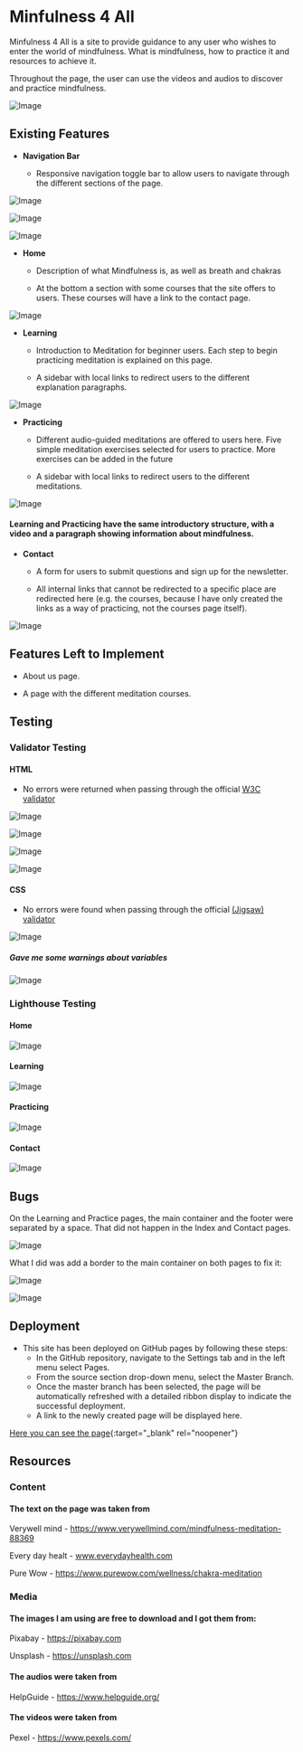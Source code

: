 # Minfulness 4 All

Minfulness 4 All is a site to provide guidance to any user who wishes to enter the world of mindfulness. What is mindfulness, how to practice it and resources to achieve it.

Throughout the page, the user can use the videos and audios to discover and practice mindfulness.

![Image](assets/images/readme/different_screens.jpg)

## Existing Features

- __Navigation Bar__

  - Responsive navigation toggle bar to allow users to navigate through the different sections of the page.

![Image](assets/images/readme/navbar.png) 

![Image](assets/images/readme/navbar2.png)

![Image](assets/images/readme/navbar3.png)

- __Home__

  - Description of what Mindfulness is, as well as breath and chakras

  - At the bottom a section with some courses that the site offers to users. These courses will have a link to the contact page.
  
![Image](assets/images/readme/home.png)

- __Learning__

  - Introduction to Meditation for beginner users. Each step to begin practicing meditation is explained on this page.

  - A sidebar with local links to redirect users to the different explanation paragraphs.

![Image](assets/images/readme/learning.png)

- __Practicing__

  - Different audio-guided meditations are offered to users here. Five simple meditation exercises selected for users to practice. More exercises can be added in the future

  - A sidebar with local links to redirect users to the different meditations.

![Image](assets/images/readme/practicing.png)

#### Learning and Practicing have the same introductory structure, with a video and a paragraph showing information about mindfulness.

- __Contact__

  - A form for users to submit questions and sign up for the newsletter.
  
  - All internal links that cannot be redirected to a specific place are redirected here (e.g. the courses, because I have only created the links as a way of practicing, not the courses page itself).

![Image](assets/images/readme/contact.png)

## Features Left to Implement

  - About us page.
  
  - A page with the different meditation courses.

## Testing

### Validator Testing

#### HTML

- No errors were returned when passing through the official [W3C validator](https://validator.w3.org/nu/)

![Image](assets/images/readme/validators/w3_validator_index.png)

![Image](assets/images/readme/validators/w3_validator_learning.png)

![Image](assets/images/readme/validators/w3_validator_practicing.png)

![Image](assets/images/readme/validators/w3_validator_contact.png)

#### CSS

- No errors were found when passing through the official [(Jigsaw) validator](https://jigsaw.w3.org/css-validator)

![Image](assets/images/readme/validators/w3_validator_css.png)
##### Gave me some warnings about variables
![Image](assets/images/readme/validators/w3_validator_css_warnings.png)
  

### Lighthouse Testing

#### Home

![Image](assets/images/readme/validators/index_lighthouse.jpg)

#### Learning

![Image](assets/images/readme/validators/learning_lighthouse.jpg)

#### Practicing

![Image](assets/images/readme/validators/practicing_lighthouse.jpg)

#### Contact

![Image](assets/images/readme/validators/contact_lighthouse.jpg)

## Bugs

On the Learning and Practice pages, the main container and the footer were separated by a space. That did not happen in the Index and Contact pages.

![Image](assets/images/readme/bugs/container_gap.png)

What I did was add a border to the main container on both pages to fix it:

![Image](assets/images/readme/bugs/fixing_bug_container.png)

![Image](assets/images/readme/bugs/container_gap_fixed.png)


## Deployment

- This site has been deployed on GitHub pages by following these steps:
    - In the GitHub repository, navigate to the Settings tab and in the left menu select Pages.
    - From the source section drop-down menu, select the Master Branch.
    - Once the master branch has been selected, the page will be automatically refreshed with a detailed ribbon display to indicate the successful deployment.
    - A link to the newly created page will be displayed here.

[Here you can see the page](https://alerebal.github.io/codeInstitutePortfolio1/index.html){:target="_blank" rel="noopener"}  

## Resources

### Content 

#### The text on the page was taken from

Verywell mind - https://www.verywellmind.com/mindfulness-meditation-88369

Every day healt - www.everydayhealth.com

Pure Wow - https://www.purewow.com/wellness/chakra-meditation

### Media

#### The images I am using are free to download and I got them from: 

Pixabay - https://pixabay.com

Unsplash - https://unsplash.com

#### The audios were taken from

HelpGuide - https://www.helpguide.org/

#### The videos were taken from

Pexel - https://www.pexels.com/

